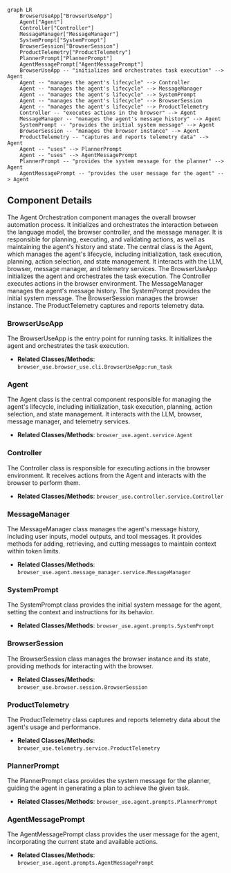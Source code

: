 ```mermaid
graph LR
    BrowserUseApp["BrowserUseApp"]
    Agent["Agent"]
    Controller["Controller"]
    MessageManager["MessageManager"]
    SystemPrompt["SystemPrompt"]
    BrowserSession["BrowserSession"]
    ProductTelemetry["ProductTelemetry"]
    PlannerPrompt["PlannerPrompt"]
    AgentMessagePrompt["AgentMessagePrompt"]
    BrowserUseApp -- "initializes and orchestrates task execution" --> Agent
    Agent -- "manages the agent's lifecycle" --> Controller
    Agent -- "manages the agent's lifecycle" --> MessageManager
    Agent -- "manages the agent's lifecycle" --> SystemPrompt
    Agent -- "manages the agent's lifecycle" --> BrowserSession
    Agent -- "manages the agent's lifecycle" --> ProductTelemetry
    Controller -- "executes actions in the browser" --> Agent
    MessageManager -- "manages the agent's message history" --> Agent
    SystemPrompt -- "provides the initial system message" --> Agent
    BrowserSession -- "manages the browser instance" --> Agent
    ProductTelemetry -- "captures and reports telemetry data" --> Agent
    Agent -- "uses" --> PlannerPrompt
    Agent -- "uses" --> AgentMessagePrompt
    PlannerPrompt -- "provides the system message for the planner" --> Agent
    AgentMessagePrompt -- "provides the user message for the agent" --> Agent
```

## Component Details

The Agent Orchestration component manages the overall browser automation process. It initializes and orchestrates the interaction between the language model, the browser controller, and the message manager. It is responsible for planning, executing, and validating actions, as well as maintaining the agent's history and state. The central class is the Agent, which manages the agent's lifecycle, including initialization, task execution, planning, action selection, and state management. It interacts with the LLM, browser, message manager, and telemetry services. The BrowserUseApp initializes the agent and orchestrates the task execution. The Controller executes actions in the browser environment. The MessageManager manages the agent's message history. The SystemPrompt provides the initial system message. The BrowserSession manages the browser instance. The ProductTelemetry captures and reports telemetry data.

### BrowserUseApp
The BrowserUseApp is the entry point for running tasks. It initializes the agent and orchestrates the task execution.
- **Related Classes/Methods**: `browser_use.browser_use.cli.BrowserUseApp:run_task`

### Agent
The Agent class is the central component responsible for managing the agent's lifecycle, including initialization, task execution, planning, action selection, and state management. It interacts with the LLM, browser, message manager, and telemetry services.
- **Related Classes/Methods**: `browser_use.agent.service.Agent`

### Controller
The Controller class is responsible for executing actions in the browser environment. It receives actions from the Agent and interacts with the browser to perform them.
- **Related Classes/Methods**: `browser_use.controller.service.Controller`

### MessageManager
The MessageManager class manages the agent's message history, including user inputs, model outputs, and tool messages. It provides methods for adding, retrieving, and cutting messages to maintain context within token limits.
- **Related Classes/Methods**: `browser_use.agent.message_manager.service.MessageManager`

### SystemPrompt
The SystemPrompt class provides the initial system message for the agent, setting the context and instructions for its behavior.
- **Related Classes/Methods**: `browser_use.agent.prompts.SystemPrompt`

### BrowserSession
The BrowserSession class manages the browser instance and its state, providing methods for interacting with the browser.
- **Related Classes/Methods**: `browser_use.browser.session.BrowserSession`

### ProductTelemetry
The ProductTelemetry class captures and reports telemetry data about the agent's usage and performance.
- **Related Classes/Methods**: `browser_use.telemetry.service.ProductTelemetry`

### PlannerPrompt
The PlannerPrompt class provides the system message for the planner, guiding the agent in generating a plan to achieve the given task.
- **Related Classes/Methods**: `browser_use.agent.prompts.PlannerPrompt`

### AgentMessagePrompt
The AgentMessagePrompt class provides the user message for the agent, incorporating the current state and available actions.
- **Related Classes/Methods**: `browser_use.agent.prompts.AgentMessagePrompt`